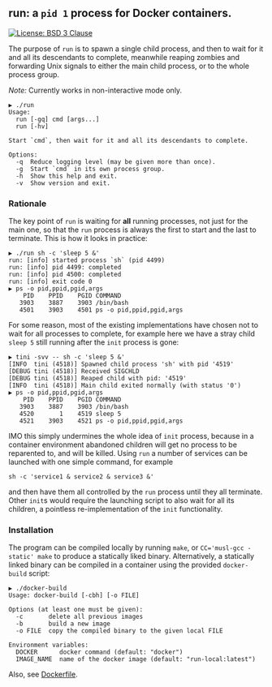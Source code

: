 ## run: a `pid 1` process for Docker containers.

[![License: BSD 3 Clause](https://img.shields.io/badge/License-BSD_3--Clause-yellow.svg)](https://opensource.org/licenses/BSD-3-Clause)

The purpose of `run` is to spawn a single child process, and then to wait for it and all its
descendants to complete, meanwhile reaping zombies and forwarding Unix signals to either the main
child process, or to the whole process group.

*Note:* Currently works in non-interactive mode only.

```
▶ ./run
Usage:
  run [-gq] cmd [args...]
  run [-hv]

Start `cmd`, then wait for it and all its descendants to complete.

Options:
  -q  Reduce logging level (may be given more than once).
  -g  Start `cmd` in its own process group.
  -h  Show this help and exit.
  -v  Show version and exit.
```

### Rationale
The key point of `run` is waiting for **all** running processes, not just for the main one, so
that the `run` process is always the first to start and the last to terminate. This is how it
looks in practice:
```
▶ ./run sh -c 'sleep 5 &'
run: [info] started process `sh` (pid 4499)
run: [info] pid 4499: completed
run: [info] pid 4500: completed
run: [info] exit code 0
▶ ps -o pid,ppid,pgid,args
    PID    PPID    PGID COMMAND
   3903    3887    3903 /bin/bash
   4501    3903    4501 ps -o pid,ppid,pgid,args
```
For some reason, most of the existing implementations have chosen not to wait for all processes
to complete, for example here we have a stray child `sleep 5` still running after the `init`
process is gone:
```
▶ tini -svv -- sh -c 'sleep 5 &'
[INFO  tini (4518)] Spawned child process 'sh' with pid '4519'
[DEBUG tini (4518)] Received SIGCHLD
[DEBUG tini (4518)] Reaped child with pid: '4519'
[INFO  tini (4518)] Main child exited normally (with status '0')
▶ ps -o pid,ppid,pgid,args
    PID    PPID    PGID COMMAND
   3903    3887    3903 /bin/bash
   4520       1    4519 sleep 5
   4521    3903    4521 ps -o pid,ppid,pgid,args
```
IMO this simply undermines the whole idea of `init` process, because in a container environment
abandoned children will get no process to be reparented to, and will be killed. Using `run`
a number of services can be launched with one simple command, for example
```
sh -c 'service1 & service2 & service3 &'
```
and then have them all controlled by the `run` process until they all terminate.  Other `init`s
would require the launching script to also wait for all its children, a pointless re-implementation
of the `init` functionality.

### Installation
The program can be compiled locally by running `make`, or `CC='musl-gcc -static' make` to
produce a statically liked binary. Alternatively, a statically linked binary can be compiled
in a container using the provided `docker-build` script:
```
▶ ./docker-build
Usage: docker-build [-cbh] [-o FILE]

Options (at least one must be given):
  -c       delete all previous images
  -b       build a new image
  -o FILE  copy the compiled binary to the given local FILE

Environment variables:
  DOCKER      docker command (default: "docker")
  IMAGE_NAME  name of the docker image (default: "run-local:latest")
```
Also, see [Dockerfile](Dockerfile).
